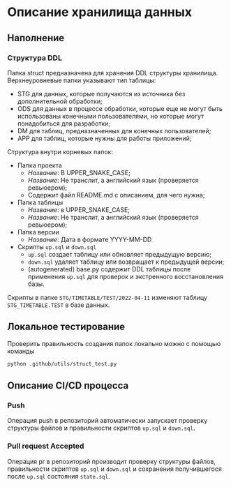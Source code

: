 # Описание хранилища данных

## Наполнение
### Структура DDL

Папка struct предназначена для хранения DDL структуры хранилища.
Верхнеуровневые папки указывают тип таблицы:
- STG для данных, которые получаются из источника без
  дополнительной обработки;
- ODS для данных в процессе обработки, которые еще не могут быть
  использованы конечными пользователями, но которые могут
  понадобиться для разработки;
- DM для таблиц, предназначенных для конечных пользователей;
- APP для таблиц, которые нужны для работы приложений;

Структура внутри корневых папок:
- Папка проекта
  - *Название*: В UPPER_SNAKE_CASE;
  - *Название*: Не транслит, а английский язык (проверяется ревьюером);
  - Содержит файл README.md с описанием, для чего нужна;
- Папка таблицы
  - *Название*: в UPPER_SNAKE_CASE;
  - *Название*: Не транслит, а английский язык (проверяется ревьюером);
- Папка версии
  - *Название*: Дата в формате YYYY-MM-DD
- Скрипты `up.sql` и `down.sql`
  - `up.sql` создает таблицу или обновляет предыдущую версию;
  - `down.sql` удаляет таблицу или возвращает к предыдущей версии;
  - (autogenerated) base.py содержит DDL таблицы после применения
    `up.sql` для проверок и экстренного восстановления базы.

Скрипты в папке `STG/TIMETABLE/TEST/2022-04-11` изменяют таблицу
`STG_TIMETABLE.TEST` в базе данных.


## Локальное тестирование
Проверить правильность создания папок локально можно с помощью команды
```bash
python .github/utils/struct_test.py
```

## Описание CI/CD процесса
### Push
Операция push в репозиторий автоматически запускает проверку структуры файлов
и правильности скриптов `up.sql` и `down.sql`.

### Pull request Accepted
Операция pr в репозиторий производит проверку структуры файлов, правильности
скриптов `up.sql` и `down.sql` и сохранения получившегося после `up.sql`
состояния `state.sql`.
